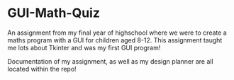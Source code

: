 # GUI-Math-Quiz

An assignment from my final year of highschool where we were to create a maths program with a GUI for children aged 8-12.
This assignment taught me lots about Tkinter and was my first GUI program!

Documentation of my assignment, as well as my design planner are all located within the repo!

